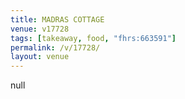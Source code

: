 ```yaml
---
title: MADRAS COTTAGE
venue: v17728
tags: [takeaway, food, "fhrs:663591"]
permalink: /v/17728/
layout: venue
---
```

null